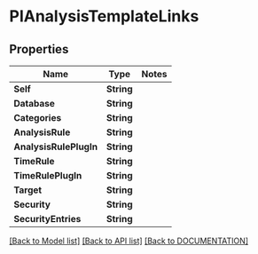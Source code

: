 # PIAnalysisTemplateLinks

## Properties
Name | Type | Notes
------------ | ------------- | -------------
**Self** | **String**
**Database** | **String**
**Categories** | **String**
**AnalysisRule** | **String**
**AnalysisRulePlugIn** | **String**
**TimeRule** | **String**
**TimeRulePlugIn** | **String**
**Target** | **String**
**Security** | **String**
**SecurityEntries** | **String**

[[Back to Model list]](../../DOCUMENTATION.md#documentation-for-models) [[Back to API list]](../../DOCUMENTATION.md#documentation-for-api-endpoints) [[Back to DOCUMENTATION]](../../DOCUMENTATION.md)
